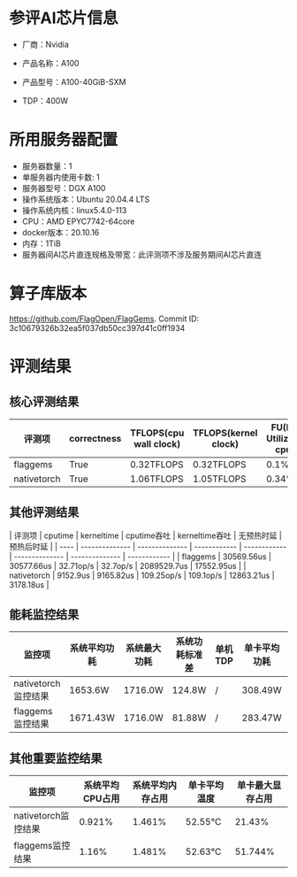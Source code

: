 # 参评AI芯片信息

* 厂商：Nvidia

* 产品名称：A100
* 产品型号：A100-40GiB-SXM
* TDP：400W

# 所用服务器配置

* 服务器数量：1
* 单服务器内使用卡数: 1
* 服务器型号：DGX A100
* 操作系统版本：Ubuntu 20.04.4 LTS
* 操作系统内核：linux5.4.0-113
* CPU：AMD EPYC7742-64core
* docker版本：20.10.16
* 内存：1TiB
* 服务器间AI芯片直连规格及带宽：此评测项不涉及服务期间AI芯片直连

# 算子库版本

https://github.com/FlagOpen/FlagGems. Commit ID: 3c10679326b32ea5f037db50cc397d41c0ff1934

# 评测结果

## 核心评测结果

| 评测项  | correctness | TFLOPS(cpu wall clock) | TFLOPS(kernel clock) | FU(FLOPS Utilization)-cputime | FU-kerneltime |
| ---- | -------------- | -------------- | ------------ | ------ | ----- |
| flaggems | True    | 0.32TFLOPS       | 0.32TFLOPS        | 0.1% | 0.1% |
| nativetorch | True    | 1.06TFLOPS      | 1.05TFLOPS      | 0.34%      | 0.34%    |

## 其他评测结果

| 评测项  | cputime | kerneltime | cputime吞吐 | kerneltime吞吐 | 无预热时延 | 预热后时延 |
| ---- | -------------- | -------------- | ------------ | ------------ | -------------- | -------------- | ------------ |
| flaggems | 30569.56us       | 30577.66us        | 32.71op/s | 32.7op/s | 2089529.7us | 17552.95us |
| nativetorch | 9152.9us       | 9165.82us        | 109.25op/s | 109.1op/s | 12863.21us | 3178.18us |

## 能耗监控结果

| 监控项  | 系统平均功耗  | 系统最大功耗  | 系统功耗标准差 | 单机TDP | 单卡平均功耗 | 单卡最大功耗 | 单卡功耗标准差 | 单卡TDP |
| ---- | ------- | ------- | ------- | ----- | ------------ | ------------ | ------------- | ----- |
| nativetorch监控结果 | 1653.6W | 1716.0W | 124.8W   | /     | 308.49W       | 315.0W      | 4.54W        | 400W  |
| flaggems监控结果 | 1671.43W | 1716.0W | 81.88W   | /     | 283.47W       | 293.0W      | 5.67W        | 400W  |

## 其他重要监控结果

| 监控项  | 系统平均CPU占用 | 系统平均内存占用 | 单卡平均温度 | 单卡最大显存占用 |
| ---- | --------- | -------- | ------------ | -------------- |
| nativetorch监控结果 | 0.921%    | 1.461%   | 52.55°C       | 21.43%        |
| flaggems监控结果 | 1.16%    | 1.481%   | 52.63°C       | 51.744%        |
